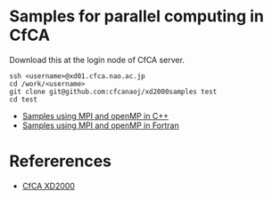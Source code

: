 # Samples for parallel computing in CfCA
Download this at the login node of CfCA server.

	ssh <username>@xd01.cfca.nao.ac.jp
	cd /work/<username>
	git clone git@github.com:cfcanaoj/xd2000samples test
	cd test

- [Samples using MPI and openMP in C++](./c/README.md)
- [Samples using MPI and openMP in Fortran ](./cpp/README.md)


# Refererences
- [CfCA XD2000](https://www.cfca.nao.ac.jp/xd2000)
